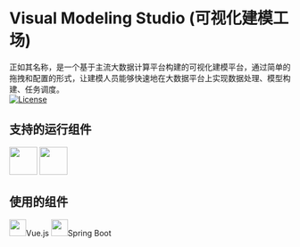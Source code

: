 # Visual Modeling Studio (可视化建模工场)
正如其名称，是一个基于主流大数据计算平台构建的可视化建模平台，通过简单的拖拽和配置的形式，让建模人员能够快速地在大数据平台上实现数据处理、模型构建、任务调度。     
[![License](https://img.shields.io/badge/License-Apache%202.0-blue.svg)](https://opensource.org/licenses/Apache-2.0)        
## 支持的运行组件
<img src="https://spark.apache.org/docs/latest/img/spark-logo-hd.png" border="0" height="50px"/>
<img src="https://flink.apache.org/img/flink-header-logo.svg" border="0" height="50px">
        
## 使用的组件
<img src="https://vuejs.org/images/logo.svg" height="30px">Vue.js
<img src="https://spring.io/images/spring-logo-9146a4d3298760c2e7e49595184e1975.svg" border="0" height="30px">Spring Boot     
